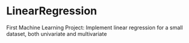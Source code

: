 # LinearRegression
First Machine Learning Project:
  Implement linear regression for a small dataset, both univariate and multivariate
